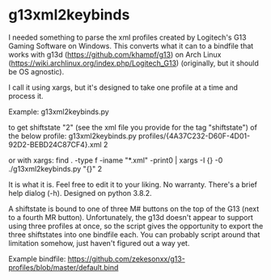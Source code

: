 # g13xml2keybinds
I needed something to parse the xml profiles created by Logitech's G13 Gaming Software on Windows.
This converts what it can to a bindfile that works with g13d (https://github.com/khampf/g13) on 
Arch Linux (https://wiki.archlinux.org/index.php/Logitech_G13) (originally, but it should be OS agnostic). 

I call it using xargs, but it's designed to take one profile at a time and process it.

Example:
g13xml2keybinds.py <profile location> <shiftstate>

to get shiftstate "2" (see the xml file you provide for the tag "shiftstate") of the below profile:
g13xml2keybinds.py profiles/\{4A37C232-D60F-4D01-92D2-BEBD24C87CF4\}.xml 2

or with xargs:
find . -type f -iname "*.xml" -print0 | xargs -I {} -0 ./g13xml2keybinds.py "{}" 2

It is what it is. Feel free to edit it to your liking. No warranty. There's a brief help dialog (-h). 
Designed on python 3.8.2.

A shiftstate is bound to one of three M# buttons on the top of the G13 (next to a fourth MR button). 
Unfortunately, the g13d doesn't appear to support using three profiles at once, so the script gives 
the opportunity to export the three shiftstates into one bindfile each. You can probably script 
around that limitation somehow, just haven't figured out a way yet.

Example bindfile: https://github.com/zekesonxx/g13-profiles/blob/master/default.bind
